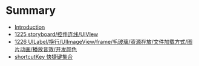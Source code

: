 # Summary

* [Introduction](README.md)
* [1225 storyboard/控件连线/UIVIew ](1225.md)
* [1226 UILabel/换行/UIImageView/frame/毛玻璃/资源存放/文件加载方式/图片动画/播放音效/开发颜色](1226.md)
* [shortcutKey 快捷键集合](shortcutkey.md)

